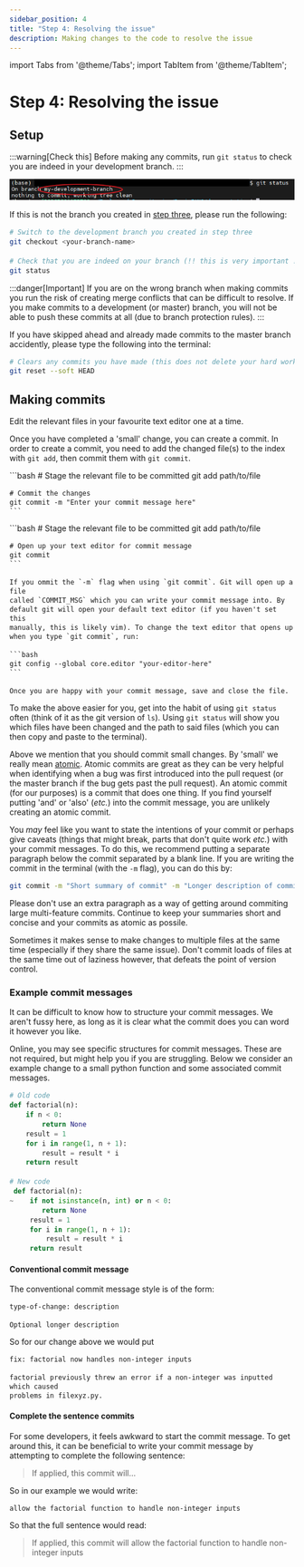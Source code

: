 ```yaml
---
sidebar_position: 4
title: "Step 4: Resolving the issue"
description: Making changes to the code to resolve the issue
---
```

import Tabs from '@theme/Tabs';
import TabItem from '@theme/TabItem';

# Step 4: Resolving the issue

## Setup

:::warning[Check this]
Before making any commits, run `git status` to check you are indeed in your 
development branch.
:::

![Screenshot of the output of git status](/development-pipeline/branch-check.png)

If this is not the branch you created in [step three](./Creating-new-branch.md), 
please run the following:

```bash
# Switch to the development branch you created in step three
git checkout <your-branch-name>

# Check that you are indeed on your branch (!! this is very important !!)
git status
```

:::danger[Important] 
If you are on the wrong branch when making commits you run the risk of 
creating merge conflicts that can be difficult to resolve. If you make commits 
to a development (or master) branch, you will not be able to push these 
commits at all (due to branch protection rules).
:::

If you have skipped ahead and already made commits to the master branch 
accidently, please type the following into the terminal:

```bash
# Clears any commits you have made (this does not delete your hard work)
git reset --soft HEAD
```

## Making commits

Edit the relevant files in your favourite text editor one at a time.

Once you have completed a 'small' change, you can create a commit. In order to 
create a commit, you need to add the changed file(s) to the index with 
`git add`, then commit them with `git commit`.

<Tabs>
  <TabItem value="inline" label="Writing a commit in the terminal" default>
    ```bash
    # Stage the relevant file to be committed
    git add path/to/file

    # Commit the changes
    git commit -m "Enter your commit message here"
    ```
  </TabItem>
  <TabItem value="text editor" label="Writing a commit in a text editor">
    ```bash
    # Stage the relevant file to be committed
    git add path/to/file

    # Open up your text editor for commit message
    git commit
    ```

    If you ommit the `-m` flag when using `git commit`. Git will open up a file
    called `COMMIT_MSG` which you can write your commit message into. By
    default git will open your default text editor (if you haven't set this
    manually, this is likely vim). To change the text editor that opens up
    when you type `git commit`, run:

    ```bash
    git config --global core.editor "your-editor-here"
    ```

    Once you are happy with your commit message, save and close the file.
  </TabItem>
</Tabs>

To make the above easier for you, get into the habit of using `git status` 
often (think of it as the git version of `ls`). Using `git status` will show 
you which files have been changed and the path to said files (which you can 
then copy and paste to the terminal).

Above we mention that you should commit small changes. By 'small' we really 
mean [atomic](https://en.wikipedia.org/wiki/Atomic_commit). Atomic
commits are great as they can be very helpful when identifying when a bug was
first introduced into the pull request (or the master branch if the bug gets
past the pull request). An atomic commit (for our purposes) is a commit that
does one thing. If you find yourself putting 'and' or 'also' (*etc.*) into the 
commit message, you are unlikely creating an atomic commit.

You *may* feel like you want to state the intentions of your commit or perhaps
give caveats (things that might break, parts that don't quite work *etc.*) with
your commit messages. To do this, we recommend putting a separate paragraph
below the commit separated by a blank line. If you are writing the commit
in the terminal (with the `-m` flag), you can do this by:

```bash
git commit -m "Short summary of commit" -m "Longer description of commit"
```

Please don't use an extra paragraph as a way of getting around commiting large
multi-feature commits. Continue to keep your summaries short and concise and
your commits as atomic as possile.

Sometimes it makes sense to make changes to multiple files at the same time 
(especially if they share the same issue). Don't commit loads of files at the 
same time out of laziness however, that defeats the point of version control.

### Example commit messages

It can be difficult to know how to structure your commit messages. We aren't
fussy here, as long as it is clear what the commit does you can word it however
you like.

Online, you may see specific structures for commit messages. These are not
required, but might help you if you are struggling. Below we consider an
example change to a small python function and some associated commit messages.

```python
# Old code 
def factorial(n):
    if n < 0:
        return None
    result = 1
    for i in range(1, n + 1):
        result = result * i
    return result

# New code 
 def factorial(n):
~    if not isinstance(n, int) or n < 0:
        return None
     result = 1
     for i in range(1, n + 1):
         result = result * i
     return result
```

#### Conventional commit message

The conventional commit message style is of the form:

```text title="COMMIT_MSG"
type-of-change: description

Optional longer description
```

So for our change above we would put

```text title="COMMIT_MSG"
fix: factorial now handles non-integer inputs

factorial previously threw an error if a non-integer was inputted which caused
problems in filexyz.py.
```

#### Complete the sentence commits

For some developers, it feels awkward to start the commit message. To get
around this, it can be beneficial to write your commit message by attempting
to complete the following sentence:

> If applied, this commit will...

So in our example we would write:

```text title="COMMIT_MSG"
allow the factorial function to handle non-integer inputs
```

So that the full sentence would read:
> If applied, this commit will allow the factorial function to handle 
non-integer inputs
